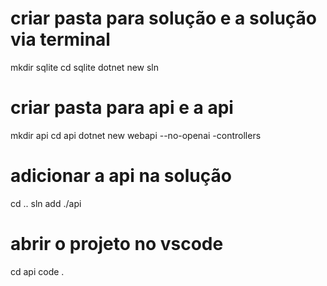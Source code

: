 # criar pasta para solução e a solução via terminal
mkdir sqlite
cd sqlite
dotnet new sln

# criar pasta para api e a api
mkdir api
cd api
dotnet new webapi --no-openai -controllers

# adicionar a api na solução
cd ..
sln add ./api

# abrir o projeto no vscode
cd api
code .

